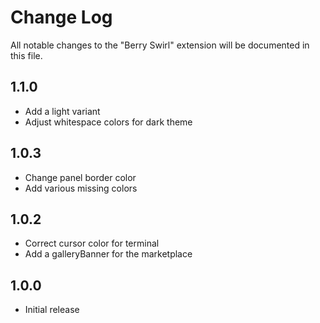 # Change Log

All notable changes to the "Berry Swirl" extension will be documented in this file.

## 1.1.0

- Add a light variant
- Adjust whitespace colors for dark theme

## 1.0.3

- Change panel border color
- Add various missing colors

## 1.0.2

- Correct cursor color for terminal
- Add a galleryBanner for the marketplace

## 1.0.0

- Initial release